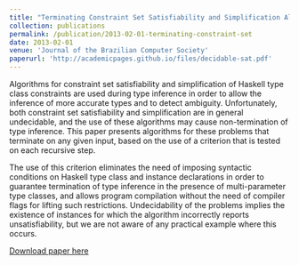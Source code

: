 ```yaml
---
title: "Terminating Constraint Set Satisfiability and Simplification Algorithms for Context-Dependent Overloading"
collection: publications
permalink: /publication/2013-02-01-terminating-constraint-set
date: 2013-02-01
venue: 'Journal of the Brazilian Computer Society'
paperurl: 'http://academicpages.github.io/files/decidable-sat.pdf'
---
```


Algorithms for constraint set satisfiability and simplification of Haskell type class constraints 
are used during type inference in order to allow the inference of more accurate types and to detect 
ambiguity. Unfortunately, both constraint set satisfiability and simplification are in general undecidable, 
and the use of these algorithms may cause non-termination of type inference. This paper presents 
algorithms for these problems that terminate on any given input, based on the use of a criterion that is 
tested on each recursive step.

The use of this criterion eliminates the need of imposing syntactic conditions on Haskell type class and 
instance declarations in order to guarantee termination of type inference in the presence of multi-parameter 
type classes, and allows program compilation without the need of compiler flags for lifting such restrictions. 
Undecidability of the problems implies the existence of instances for which the algorithm incorrectly reports 
unsatisfiability, but we are not aware of any practical example where this occurs.

[Download paper here](http://academicpages.github.io/files/decidable-sat.pdf)
